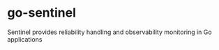 # go-sentinel
Sentinel provides reliability handling and observability monitoring in Go applications
